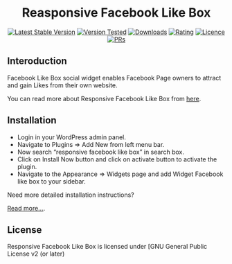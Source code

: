 <h1 align="center">Reasponsive Facebook Like Box</h1>

<p align="center"><a href="https://wordpress.org/plugins/responsive-facebook-like-box/"><img src="https://img.shields.io/wordpress/plugin/v/responsive-facebook-like-box.svg" alt="Latest Stable Version"></a> <a href="https://wordpress.org/plugins/responsive-facebook-like-box/"><img src="https://img.shields.io/wordpress/v/responsive-facebook-like-box.svg" alt="Version Tested"></a> <a href="https://wordpress.org/plugins/responsive-facebook-like-box/"><img src="https://img.shields.io/wordpress/plugin/dt/responsive-facebook-like-box.svg" alt="Downloads"></a> <a href="https://wordpress.org/plugins/responsive-facebook-like-box/"><img src="https://img.shields.io/wordpress/plugin/r/responsive-facebook-like-box.svg" alt="Rating"></a> <a href="https://wordpress.org/plugins/responsive-facebook-like-box/"><img src="https://img.shields.io/aur/license/yaourt.svg" alt="Licence"></a> <a href="#"><img src="https://img.shields.io/badge/PRs-welcome-brightgreen.svg?style=flat-square" alt="PRs"></a></p>

## Interoduction

Facebook Like Box social widget enables Facebook Page owners to attract and gain Likes from their own website.

You can read more about Responsive Facebook Like Box from [here](https://www.freewebmentor.com/2013/10/facebook-like-box-wordpress.html).

## Installation

* Login in your WordPress admin panel.
* Navigate to Plugins => Add New from left menu bar.
* Now search “responsive facebook like box” in search box.
* Click on Install Now button and click on activate button to activate the plugin.
* Navigate to the Appearance => Widgets page and add Widget Facebook like box to your sidebar.

Need more detailed installation instructions?

[Read more...](https://www.freewebmentor.com/2013/10/facebook-like-box-wordpress.html).

## License

Responsive Facebook Like Box is licensed under [GNU General Public License v2 (or later)
